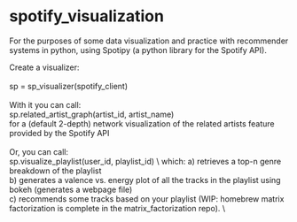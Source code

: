 # spotify_visualization
For the purposes of some data visualization and practice with recommender systems in python, using Spotipy (a python library for the Spotify API). 

Create a visualizer: \
\
sp = sp_visualizer(spotify_client) \
\
With it you can call: \
  sp.related_artist_graph(artist_id, artist_name) \
  for a (default 2-depth) network visualization of the related artists feature provided by the Spotify API \
  \
Or, you can call: \
  sp.visualize_playlist(user_id, playlist_id)  \ 
  which: a) retrieves a top-n genre breakdown of the playlist \
  b) generates a valence vs. energy plot of all the tracks in the playlist using bokeh (generates a webpage file) \
  c) recommends some tracks based on your playlist (WIP: homebrew matrix factorization is complete in the matrix_factorization repo). \
